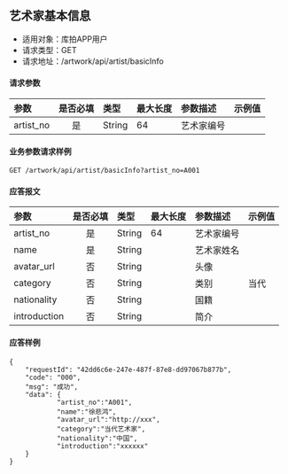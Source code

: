 ## 艺术家基本信息

* 适用对象：库拍APP用户
* 请求类型：GET
* 请求地址：/artwork/api/artist/basicInfo


#### 请求参数

| 参数      | 是否必填 | 类型   | 最大长度 | 参数描述   | 示例值 |
| :-------- | :------: | :----- | :------- | :--------- | :----- |
| artist_no |    是    | String | 64       | 艺术家编号 |        |


#### 业务参数请求样例

```
GET /artwork/api/artist/basicInfo?artist_no=A001
```

#### 应答报文

| 参数         | 是否必填 | 类型   | 最大长度 | 参数描述   | 示例值 |
| :----------- | :------: | :----- | :------- | :--------- | :----- |
| artist_no    |    是    | String | 64       | 艺术家编号 |        |
| name         |    是    | String |          | 艺术家姓名 |        |
| avatar_url   |    否    | String |          | 头像       |        |
| category     |    否    | String |          | 类别       | 当代   |
| nationality  |    否    | String |          | 国籍       |        |
| introduction |    否    | String |          | 简介       |        |


#### 应答样例

```
{
    "requestId": "42dd6c6e-247e-487f-87e8-dd97067b877b",	
    "code": "000",
	"msg": "成功",
	"data": {
			"artist_no":"A001",
            "name":"徐悲鸿",
            "avatar_url":"http://xxx",
            "category":"当代艺术家",
            "nationality":"中国",
            "introduction":"xxxxxx"
    }
}
```

